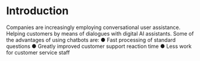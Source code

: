 # Introduction

Companies are increasingly employing conversational user assistance. Helping customers by means of dialogues with digital AI assistants. 
Some of the advantages of using chatbots are:
●	Fast processing of standard questions
●	Greatly improved customer support reaction time
●	Less work for customer service staff
